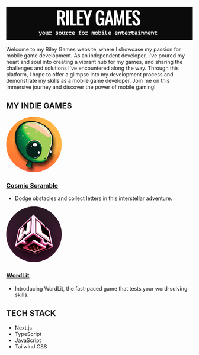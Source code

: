
![](https://github.com/gemsjohn/riley-games/blob/main/public/screenshot_riley_games.png)

Welcome to my Riley Games website, where I showcase my passion for mobile game development. As an independent developer, I've poured my heart and soul into creating a vibrant hub for my games, and sharing the challenges and solutions I've encountered along the way. Through this platform, I hope to offer a glimpse into my development process and demonstrate my skills as a mobile game developer. Join me on this immersive journey and discover the power of mobile gaming!

## MY INDIE GAMES
<img src="https://github.com/gemsjohn/riley-games/blob/main/public/cosmic_icon.png" width="150" height="150" style="border-radius: 50%;">


### [Cosmic Scramble](https://play.google.com/store/apps/details?id=com.cosmicscramble&hl=en_US&gl=US)
* Dodge obstacles and collect letters in this interstellar adventure.

<img src="https://github.com/gemsjohn/riley-games/blob/main/public/wordlit_icon.png" width="150" height="150" style="border-radius: 50%;">

### [WordLit](https://play.google.com/store/apps/details?id=com.WordLit&hl=en_US&gl=US)
* Introducing WordLit, the fast-paced game that tests your word-solving skills.

## TECH STACK
* Next.js
* TypeScript
* JavaScript
* Tailwind CSS
